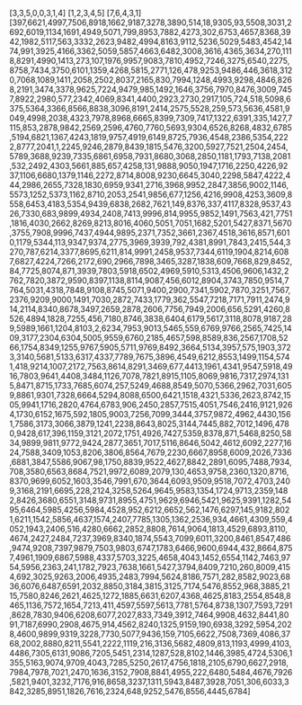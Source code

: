 [3,3,5,0,0,3,1,4]
[1,2,3,4,5]
[7,6,4,3,1]
[397,6621,4997,7506,8918,1662,9187,3278,3890,514,18,9305,93,5508,3031,2692,6019,1134,1691,4949,5071,799,8953,7882,4273,302,6753,4657,8368,3942,1982,5117,563,3332,2623,9482,4994,8163,9112,5236,5029,5483,4542,1474,991,3925,4166,3362,5059,5857,4663,6482,3008,3616,4365,3634,270,1118,8291,4990,1413,273,107,1976,9957,9083,7810,4952,7246,3275,6540,2275,8758,7434,3750,6101,1359,4268,5815,2771,126,478,9253,9486,446,3618,3120,7068,1089,1411,2058,2502,8037,2165,830,7994,1248,4993,9298,4846,8268,2191,3474,3378,9625,7224,9479,985,1492,1646,3756,7970,8476,3009,7457,8922,2980,577,2342,4069,8341,4400,2923,2730,2917,105,724,518,5098,6375,5364,3366,8566,8838,3096,8191,2414,2575,5528,259,573,5636,4581,9049,4998,2038,4323,7978,8968,6665,8399,7309,7417,1322,6391,335,1427,7115,853,2878,9842,2569,2596,4760,7760,5693,9304,6526,8268,4832,6785,5194,6821,1367,4243,1819,9757,4919,6149,8725,7936,4548,2386,5354,2222,8777,2041,1,2245,9246,2879,8439,1815,5476,3200,5927,7521,2504,2454,5789,3688,9239,7335,6861,6958,7931,8680,3068,2850,1181,1793,7138,2081,532,2492,4303,5661,885,657,4258,131,9888,9050,1947,1716,2250,4226,9237,1106,6680,1379,1146,2272,8714,8008,9230,6645,3040,2298,5847,4222,444,2986,2655,7328,1830,6959,9341,2716,3968,9952,2847,3856,9002,1146,5573,1252,5373,1162,8710,2053,2541,9856,677,1256,4216,9908,4253,3609,8558,6453,4183,5354,9439,6838,2682,7621,149,8376,337,4117,8328,9537,4326,7330,683,9899,4934,2408,7413,9996,814,9955,9852,1491,7563,421,7751,1816,4030,2662,8269,8213,8016,4060,5051,7051,1682,5201,5427,8371,5670,3755,7908,9996,7437,4944,9895,2371,7352,3661,2367,4518,3616,8571,6010,1179,5344,113,9347,9374,2775,3969,3939,792,4381,8991,7843,2415,544,3270,787,6214,3377,8695,6211,814,9991,2458,9537,7344,6119,1904,8214,6087,6827,4224,7266,2172,690,2966,7898,3465,3287,1838,609,7668,829,8452,84,7725,8074,871,3939,7803,5918,6502,4969,5910,5313,4506,9606,1432,2762,7820,3872,9590,8397,1138,8114,9087,456,6012,8904,3743,7850,9514,7764,5031,4318,7848,9108,8745,5071,9400,2900,7341,5902,7870,3251,7567,2376,9209,9000,1491,7030,2872,7433,1779,362,5547,7218,7171,7911,2474,914,2114,8340,8678,3497,2659,2878,2606,7756,7949,2006,656,5291,4260,8526,4894,1828,7255,456,7180,8746,3838,6404,6179,5617,3118,8078,9187,289,5989,1661,1204,8103,2,6234,7953,9013,5465,559,6769,9766,2565,7425,1409,3177,2304,6304,5005,9559,6760,2185,4657,598,8589,836,2567,1708,5266,1754,8349,1255,9767,5905,5711,9769,8492,3664,5134,3957,575,1903,3723,3140,5681,5133,6317,4337,7789,7675,3896,4549,6212,8553,1499,1154,5741,418,9214,1007,2172,7563,8614,8291,3469,677,4413,1961,4341,9547,5918,4916,7803,9641,4408,3484,1126,7078,7821,8915,1105,8069,9816,7317,2974,1315,8471,8715,1733,7685,6074,257,5249,4688,8549,5070,5366,2962,7031,6059,8861,9301,7328,6664,5294,8088,6500,6421,1518,4321,5336,2623,8742,1505,9941,1716,2820,4764,6783,906,2450,2857,7515,4051,7546,2416,9121,9264,1730,6152,1675,592,1805,9003,7256,7099,3444,3757,9872,4962,4430,1561,7586,3173,3066,3879,1241,2238,8643,8025,3144,7445,882,7012,1496,4780,9428,617,396,1159,3121,2072,1751,4926,7427,5359,8378,871,5468,8250,5834,9899,9811,9772,9424,2877,3651,7017,5116,8646,5042,4612,6092,2277,1624,7588,3409,1053,8206,3806,8564,7679,2230,6667,8958,6009,2026,7336,6881,3847,5586,9067,98,1750,8839,9522,4627,8842,2891,6095,7488,7934,708,3580,6563,8684,7521,9972,6089,2079,130,4653,9758,2360,1320,8716,8370,9699,6052,1603,3546,7991,670,3644,6093,9509,9518,7072,4703,2409,3168,2191,6695,228,2124,3258,5264,9645,9583,1354,1724,9713,2359,1482,8426,3680,6551,3148,9731,8955,4751,9629,6946,5421,9625,9391,1282,5495,6464,5985,4256,5984,4528,952,6212,6652,562,1476,6297,145,9182,8021,6211,1542,5856,4637,1574,2407,7785,1305,1362,2536,934,4661,4309,559,4052,1943,2406,516,4280,6662,2852,8808,7614,9064,1813,4529,6893,8110,4674,2427,2484,7237,3969,8340,1874,5543,7099,6011,3200,8461,8547,486,9474,9208,7397,9879,7503,9803,6747,1783,6466,9600,6944,432,8664,8757,4961,1909,6867,5988,4337,5703,3225,4658,4043,1452,6554,1142,7463,9754,5956,2363,241,1782,7923,7638,1661,5427,3794,8409,7210,260,8009,4154,692,3025,9263,2006,4935,2483,7994,5624,8186,7571,282,8582,9023,6836,6076,6487,6591,2032,8850,3184,3815,3125,7174,5476,8552,968,3885,2115,7580,8246,2621,4625,1272,1885,6631,6207,4368,4625,8183,2554,8548,8465,1136,7572,1654,7213,411,4597,5597,5613,7781,5764,8738,1307,7593,7291,8628,7830,9406,6208,6077,2027,833,7349,3912,7464,9908,4632,8441,8091,7187,6990,2908,4675,914,4562,8240,1325,9159,190,6938,3292,5954,2028,4600,9899,9319,3228,7730,5077,9436,159,7105,6622,7508,7369,4086,3768,2002,8880,8211,5541,2222,1119,216,3136,5682,4809,813,1193,4999,4103,4486,7305,6131,9086,7205,5451,2314,1287,528,8102,1446,3985,4724,5306,1355,5163,9074,9709,4043,7285,5250,2617,4756,1818,2105,6790,6627,2918,7984,7978,7021,2470,1636,3152,7908,8841,4955,222,6480,5484,4676,7926,5821,9401,3232,7176,916,8658,3237,1311,5943,8487,3928,7051,306,6033,3842,3285,8951,1826,7616,2324,648,9252,5476,8556,4445,6784]